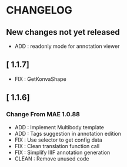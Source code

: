 # CHANGELOG

## New changes not yet released

- ADD : readonly mode for annotation viewer

## [ 1.1.7]

- FIX : GetKonvaShape

## [ 1.1.6]

### Change From MAE 1.0.88
- ADD : Implement Multibody template 
- ADD : Tags suggestion in annotation edition
- FIX : Use selector to get config data
- FIX : Clean translation function call
- FIX : Simplify IIIF annotation generation
- CLEAN : Remove unused code
